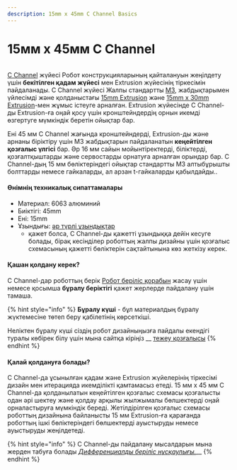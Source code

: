 ```yaml
---
description: 15mm x 45mm C Channel Basics
---
```


# 15мм x 45мм C Channel

<figure><img src="https://2589213514-files.gitbook.io/~/files/v0/b/gitbook-legacy-files/o/assets%2F-M5yw0n8IneF5-9ybLjT%2F-MBkHpl6tI-0P0Lg_bNo%2F-MBkHwyKHZrqmyUCkLn_%2FC%20Channel%20Pinout.png?alt=media&#x26;token=ae267528-7ede-4d6e-b301-bfbc48f59273" alt=""><figcaption></figcaption></figure>

[C Channel](https://www.revrobotics.com/competition/ftc/structure/channel/) жүйесі Робот конструкцияларының қайталануын жеңілдету үшін **бекітілген қадам жүйесі** мен Extrusion жүйесінің тіркесімін пайдаланады. C Channel жүйесі Жалпы стандартты [M3](https://www.revrobotics.com/ftc/hardware/fasteners/), жабдықтарымен үйлесімді және қолданыстағы [15mm Extrusion](https://www.revrobotics.com/ftc/structure/15mm-extrusion/) және [15mm x 30mm Extrusion](https://www.revrobotics.com/ftc/structure/15mm-extrusion/)-мен жұмыс істеуге арналған. Extrusion жүйесінде C Channel-ды Extrusion-ға оңай қосу үшін кронштейндердің орнын икемді өзгертуге мүмкіндік беретін ойықтар бар.

Ені 45 мм C Channel жағында кронштейндерді, Extrusion-ды және арнаны біріктіру үшін M3 жабдықтарын пайдаланатын **кеңейтілген қозғалыс үлгісі** бар. Әр 16 мм сайын мойынтіректерді, біліктерді, қозғалтқыштарды және сервостарды орнатуға арналған орындар бар. C Channel-дың 15 мм бөліктеріндегі ойықтар стандартты M3 алтыбұрышты болттарды немесе гайкаларды, ал арзан t-гайкаларды қабылдайды..

#### Өнімнің техникалық сипаттамалары

* Материал: 6063 алюминий
* Биіктігі: 45mm
* Ені: 15mm
* Ұзындығы: [әр түрлі ұзындықтар](https://www.revrobotics.com/competition/ftc/structure/channel)
  * қажет болса, C Channel-ды қажетті ұзындыққа дейін кесуге болады, бірақ кесінділер роботтың жалпы дизайны үшін қозғалыс схемасының қажетті бөліктерін сақтайтынына көз жеткізу керек.

#### Қашан қолдану керек?

C Channel-дар роботтың берік [Робот беріліс қорабын](https://github.com/hectoxor/transhitlation/blob/main/struktura/vvedenie-v-strukturu/broken-reference) жасау үшін немесе қосымша **бұралу беріктігі** қажет жерлерде пайдалану үшін тамаша.

{% hint style="info" %}
**Бұралу күші** - бұл материалдың бұралу жүктемесіне төтеп беру қабілетінің көрсеткіші.

Неліктен бұралу күші сіздің робот дизайныңызға пайдалы екендігі туралы көбірек білу үшін мына сайтқа кіріңіз __ [тежеу қозғалысы](https://github.com/hectoxor/transhitlation/blob/main/struktura/vvedenie-v-strukturu/broken-reference/README.md)
{% endhint %}

#### Қалай қолдануға болады?

C Channel-да ұсынылған қадам және Extrusion жүйелерінің тіркесімі дизайн мен итерацияда икемділікті қамтамасыз етеді. 15 мм x 45 мм C Channel-да қолданылатын кеңейтілген қозғалыс схемасы қозғалысты одан әрі шектеу және қолдау арқылы жылжымалы бөлшектерді оңай орналастыруға мүмкіндік береді. Жетілдірілген қозғалыс схемасы роботтың дизайнына байланысты 15 мм Extrusion-ға қарағанда роботтың ішкі бөліктеріндегі бөлшектерді ауыстыруды немесе ауыстыруды жеңілдетеді.

{% hint style="info" %}
C Channel-ды пайдалану мысалдарын мына жерден табуға болады [_Дифференциалды беріліс нұсқаулығы._](https://github.com/hectoxor/transhitlation/blob/main/struktura/vvedenie-v-strukturu/broken-reference)__
{% endhint %}

##
